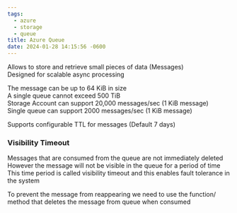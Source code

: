 ```yaml
---
tags:
  - azure
  - storage
  - queue
title: Azure Queue
date: 2024-01-28 14:15:56 -0600
---
```


Allows to store and retrieve small pieces of data (Messages)  
Designed for scalable async processing  

The message can be up to 64 KiB in size  
A single queue cannot exceed 500 TiB  
Storage Account can support 20,000 messages/sec (1 KiB message)  
Single queue can support 2000 messages/sec (1 KiB message)

Supports configurable TTL for messages (Default 7 days)

### Visibility Timeout

Messages that are consumed from the queue are not immediately deleted  
However the message will not be visible in the queue for a period of time  
This time period is called visibility timeout and this enables fault tolerance in the system

To prevent the message from reappearing we need to use the function/ method that deletes the message from queue when consumed
